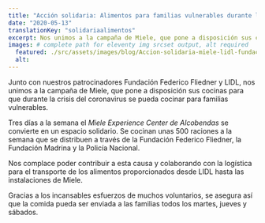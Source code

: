 ```yaml
---
title: "Acción solidaria: Alimentos para familias vulnerables durante la crisis del coronavirus"
date: "2020-05-13"
translationKey: "solidariaalimentos"
excerpt: Nos unimos a la campaña de Miele, que pone a disposición sus cocinas para que durante la crisis del coronavirus se pueda cocinar para familias vulnerables.
images: # complete path for eleventy img srcset output, alt required
  featured: ./src/assets/images/blog/Accion-solidaria-miele-lidl-fundaciongoethe-1.jpg
  alt:
---
```


Junto con nuestros patrocinadores Fundación Federico Fliedner y LIDL, nos unimos a la campaña de Miele, que pone a disposición sus cocinas para que durante la crisis del coronavirus se pueda cocinar para familias vulnerables.

Tres días a la semana el _Miele Experience Center de Alcobendas_ se convierte en un espacio solidario. Se cocinan unas 500 raciones a la semana que se distribuen a través de la Fundación Federico Fliedner, la Fundación Madrina y la Policía Nacional.

Nos complace poder contribuir a esta causa y colaborando con la logística para el transporte de los alimentos proporcionados desde LIDL hasta las instalaciones de Miele.

Gracias a los incansables esfuerzos de muchos voluntarios, se asegura así que la comida pueda ser enviada a las familias todos los martes, jueves y sábados.
